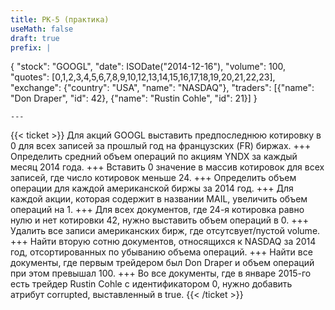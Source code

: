 ```yaml
---
title: РК-5 (практика)
useMath: false
draft: true
prefix: |
  ```
  {
      "stock": "GOOGL",
      "date": ISODate("2014-12-16"),
      "volume": 100,
      "quotes": [0,1,2,3,4,5,6,7,8,9,10,12,13,14,15,16,17,18,19,20,21,22,23],
      "exchange": {"country": "USA", "name": "NASDAQ"},
      "traders": [{"name": "Don Draper", "id": 42}, {"name": "Rustin Cohle", "id": 21}]
  }
  ```
---
```

{{< ticket >}}
Для акций GOOGL выставить предпоследнюю котировку в 0 для всех записей за прошлый год на французских (FR) биржах.
+++
Определить средний объем операций по акциям YNDX за каждый месяц 2014 года.
+++
Вставить 0 значение в массив котировок для всех записей, где число котировок меньше 24.
+++
Определить объем операции для каждой американской биржы за 2014 год.
+++
Для каждой акции, которая содержит в названии MAIL, увеличить объем операций на 1.
+++
Для всех документов, где 24-я котировка равно нулю и нет котировки 42, нужно выставить объем операций в 0.
+++
Удалить все записи американских бирж, где отсутсвует/пустой volume.
+++
Найти вторую сотню документов, относящихся к NASDAQ за 2014 год, отсортированных по убыванию объема операций.
+++
Найти все документы, где первым трейдером был Don Draper и объем операций при этом превышал 100.
+++
Во все документы, где в январе 2015-го есть трейдер Rustin Cohle с идентификатором 0, нужно добавить атрибут corrupted, выставленный в true.
{{< /ticket >}}